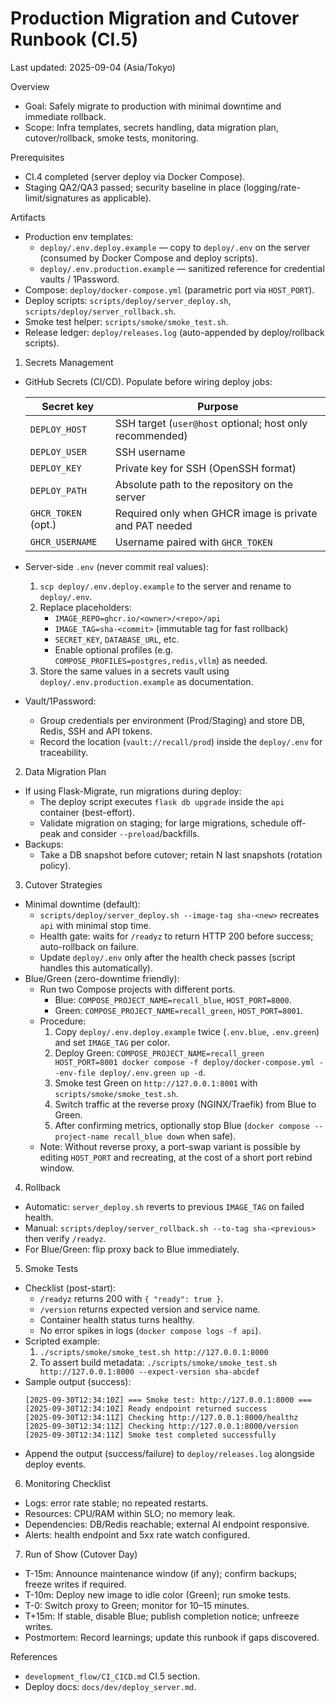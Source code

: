 # Production Migration and Cutover Runbook (CI.5)

Last updated: 2025-09-04 (Asia/Tokyo)

Overview
- Goal: Safely migrate to production with minimal downtime and immediate rollback.
- Scope: Infra templates, secrets handling, data migration plan, cutover/rollback, smoke tests, monitoring.

Prerequisites
- CI.4 completed (server deploy via Docker Compose).
- Staging QA2/QA3 passed; security baseline in place (logging/rate-limit/signatures as applicable).

Artifacts
- Production env templates:
  - `deploy/.env.deploy.example` — copy to `deploy/.env` on the server (consumed by Docker Compose and deploy scripts).
  - `deploy/.env.production.example` — sanitized reference for credential vaults / 1Password.
- Compose: `deploy/docker-compose.yml` (parametric port via `HOST_PORT`).
- Deploy scripts: `scripts/deploy/server_deploy.sh`, `scripts/deploy/server_rollback.sh`.
- Smoke test helper: `scripts/smoke/smoke_test.sh`.
- Release ledger: `deploy/releases.log` (auto-appended by deploy/rollback scripts).

1) Secrets Management
- GitHub Secrets (CI/CD). Populate before wiring deploy jobs:

  | Secret key          | Purpose                                                    |
  |---------------------|------------------------------------------------------------|
  | `DEPLOY_HOST`       | SSH target (`user@host` optional; host only recommended)  |
  | `DEPLOY_USER`       | SSH username                                               |
  | `DEPLOY_KEY`        | Private key for SSH (OpenSSH format)                       |
  | `DEPLOY_PATH`       | Absolute path to the repository on the server              |
  | `GHCR_TOKEN` (opt.) | Required only when GHCR image is private and PAT needed    |
  | `GHCR_USERNAME`     | Username paired with `GHCR_TOKEN`                          |

- Server-side `.env` (never commit real values):
  1. `scp deploy/.env.deploy.example` to the server and rename to `deploy/.env`.
  2. Replace placeholders:
     - `IMAGE_REPO=ghcr.io/<owner>/<repo>/api`
     - `IMAGE_TAG=sha-<commit>` (immutable tag for fast rollback)
     - `SECRET_KEY`, `DATABASE_URL`, etc.
     - Enable optional profiles (e.g. `COMPOSE_PROFILES=postgres,redis,vllm`) as needed.
  3. Store the same values in a secrets vault using `deploy/.env.production.example` as documentation.
- Vault/1Password:
  - Group credentials per environment (Prod/Staging) and store DB, Redis, SSH and API tokens.
  - Record the location (`vault://recall/prod`) inside the `deploy/.env` for traceability.

2) Data Migration Plan
- If using Flask-Migrate, run migrations during deploy:
  - The deploy script executes `flask db upgrade` inside the `api` container (best-effort).
  - Validate migration on staging; for large migrations, schedule off-peak and consider `--preload`/backfills.
- Backups:
  - Take a DB snapshot before cutover; retain N last snapshots (rotation policy).

3) Cutover Strategies
- Minimal downtime (default):
  - `scripts/deploy/server_deploy.sh --image-tag sha-<new>` recreates `api` with minimal stop time.
  - Health gate: waits for `/readyz` to return HTTP 200 before success; auto-rollback on failure.
  - Update `deploy/.env` only after the health check passes (script handles this automatically).
- Blue/Green (zero-downtime friendly):
  - Run two Compose projects with different ports.
    - Blue: `COMPOSE_PROJECT_NAME=recall_blue`, `HOST_PORT=8000`.
    - Green: `COMPOSE_PROJECT_NAME=recall_green`, `HOST_PORT=8001`.
  - Procedure:
    1. Copy `deploy/.env.deploy.example` twice (`.env.blue`, `.env.green`) and set `IMAGE_TAG` per color.
    2. Deploy Green: `COMPOSE_PROJECT_NAME=recall_green HOST_PORT=8001 docker compose -f deploy/docker-compose.yml --env-file deploy/.env.green up -d`.
    3. Smoke test Green on `http://127.0.0.1:8001` with `scripts/smoke/smoke_test.sh`.
    4. Switch traffic at the reverse proxy (NGINX/Traefik) from Blue to Green.
    5. After confirming metrics, optionally stop Blue (`docker compose --project-name recall_blue down` when safe).
  - Note: Without reverse proxy, a port-swap variant is possible by editing `HOST_PORT` and recreating, at the cost of a short port rebind window.

4) Rollback
- Automatic: `server_deploy.sh` reverts to previous `IMAGE_TAG` on failed health.
- Manual: `scripts/deploy/server_rollback.sh --to-tag sha-<previous>` then verify `/readyz`.
- For Blue/Green: flip proxy back to Blue immediately.

5) Smoke Tests
- Checklist (post-start):
  - `/readyz` returns 200 with `{ "ready": true }`.
  - `/version` returns expected version and service name.
  - Container health status turns healthy.
  - No error spikes in logs (`docker compose logs -f api`).
- Scripted example:
  1. `./scripts/smoke/smoke_test.sh http://127.0.0.1:8000`
  2. To assert build metadata: `./scripts/smoke/smoke_test.sh http://127.0.0.1:8000 --expect-version sha-abcdef`
- Sample output (success):
  ```
  [2025-09-30T12:34:10Z] === Smoke test: http://127.0.0.1:8000 ===
  [2025-09-30T12:34:10Z] Ready endpoint returned success
  [2025-09-30T12:34:11Z] Checking http://127.0.0.1:8000/healthz
  [2025-09-30T12:34:11Z] Checking http://127.0.0.1:8000/version
  [2025-09-30T12:34:11Z] Smoke test completed successfully
  ```
- Append the output (success/failure) to `deploy/releases.log` alongside deploy events.

6) Monitoring Checklist
- Logs: error rate stable; no repeated restarts.
- Resources: CPU/RAM within SLO; no memory leak.
- Dependencies: DB/Redis reachable; external AI endpoint responsive.
- Alerts: health endpoint and 5xx rate watch configured.

7) Run of Show (Cutover Day)
- T-15m: Announce maintenance window (if any); confirm backups; freeze writes if required.
- T-10m: Deploy new image to idle color (Green); run smoke tests.
- T-0: Switch proxy to Green; monitor for 10–15 minutes.
- T+15m: If stable, disable Blue; publish completion notice; unfreeze writes.
- Postmortem: Record learnings; update this runbook if gaps discovered.

References
- `development_flow/CI_CICD.md` CI.5 section.
- Deploy docs: `docs/dev/deploy_server.md`.
